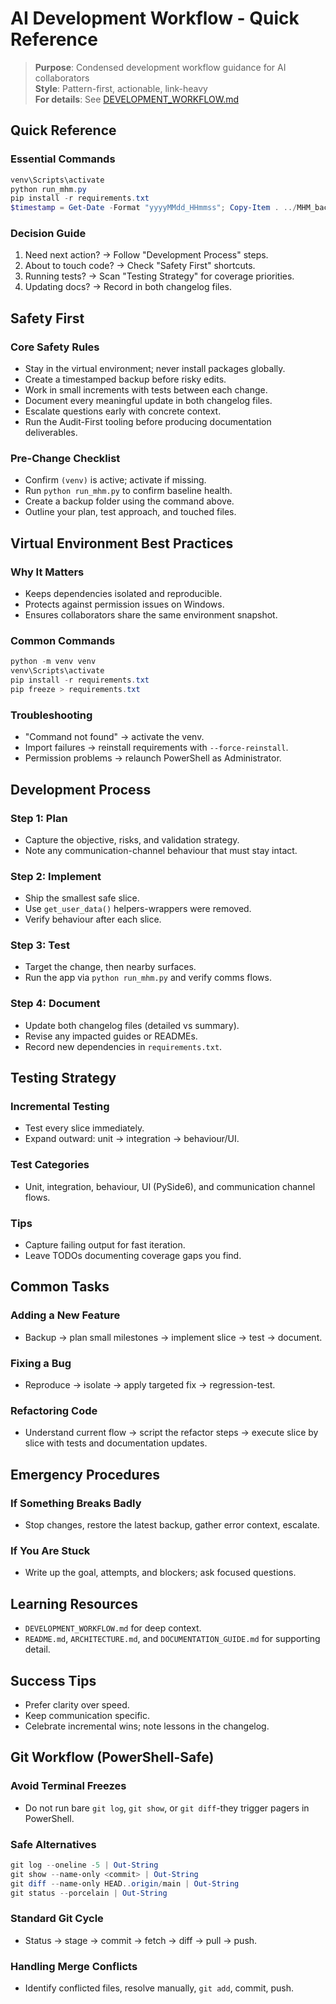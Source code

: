 # AI Development Workflow - Quick Reference

> **Purpose**: Condensed development workflow guidance for AI collaborators  
> **Style**: Pattern-first, actionable, link-heavy  
> **For details**: See [DEVELOPMENT_WORKFLOW.md](../DEVELOPMENT_WORKFLOW.md)

## Quick Reference

### Essential Commands
```powershell
venv\Scripts\activate
python run_mhm.py
pip install -r requirements.txt
$timestamp = Get-Date -Format "yyyyMMdd_HHmmss"; Copy-Item . ../MHM_backup_$timestamp -Recurse
```

### Decision Guide
1. Need next action? -> Follow "Development Process" steps.
2. About to touch code? -> Check "Safety First" shortcuts.
3. Running tests? -> Scan "Testing Strategy" for coverage priorities.
4. Updating docs? -> Record in both changelog files.

## Safety First

### Core Safety Rules
- Stay in the virtual environment; never install packages globally.
- Create a timestamped backup before risky edits.
- Work in small increments with tests between each change.
- Document every meaningful update in both changelog files.
- Escalate questions early with concrete context.
- Run the Audit-First tooling before producing documentation deliverables.

### Pre-Change Checklist
- Confirm `(venv)` is active; activate if missing.
- Run `python run_mhm.py` to confirm baseline health.
- Create a backup folder using the command above.
- Outline your plan, test approach, and touched files.

## Virtual Environment Best Practices

### Why It Matters
- Keeps dependencies isolated and reproducible.
- Protects against permission issues on Windows.
- Ensures collaborators share the same environment snapshot.

### Common Commands
```powershell
python -m venv venv
venv\Scripts\activate
pip install -r requirements.txt
pip freeze > requirements.txt
```

### Troubleshooting
- "Command not found" -> activate the venv.
- Import failures -> reinstall requirements with `--force-reinstall`.
- Permission problems -> relaunch PowerShell as Administrator.

## Development Process

### Step 1: Plan
- Capture the objective, risks, and validation strategy.
- Note any communication-channel behaviour that must stay intact.

### Step 2: Implement
- Ship the smallest safe slice.
- Use `get_user_data()` helpers-wrappers were removed.
- Verify behaviour after each slice.

### Step 3: Test
- Target the change, then nearby surfaces.
- Run the app via `python run_mhm.py` and verify comms flows.

### Step 4: Document
- Update both changelog files (detailed vs summary).
- Revise any impacted guides or READMEs.
- Record new dependencies in `requirements.txt`.

## Testing Strategy

### Incremental Testing
- Test every slice immediately.
- Expand outward: unit -> integration -> behaviour/UI.

### Test Categories
- Unit, integration, behaviour, UI (PySide6), and communication channel flows.

### Tips
- Capture failing output for fast iteration.
- Leave TODOs documenting coverage gaps you find.

## Common Tasks

### Adding a New Feature
- Backup -> plan small milestones -> implement slice -> test -> document.

### Fixing a Bug
- Reproduce -> isolate -> apply targeted fix -> regression-test.

### Refactoring Code
- Understand current flow -> script the refactor steps -> execute slice by slice with tests and documentation updates.

## Emergency Procedures

### If Something Breaks Badly
- Stop changes, restore the latest backup, gather error context, escalate.

### If You Are Stuck
- Write up the goal, attempts, and blockers; ask focused questions.

## Learning Resources
- `DEVELOPMENT_WORKFLOW.md` for deep context.
- `README.md`, `ARCHITECTURE.md`, and `DOCUMENTATION_GUIDE.md` for supporting detail.

## Success Tips
- Prefer clarity over speed.
- Keep communication specific.
- Celebrate incremental wins; note lessons in the changelog.

## Git Workflow (PowerShell-Safe)

### Avoid Terminal Freezes
- Do not run bare `git log`, `git show`, or `git diff`-they trigger pagers in PowerShell.

### Safe Alternatives
```powershell
git log --oneline -5 | Out-String
git show --name-only <commit> | Out-String
git diff --name-only HEAD..origin/main | Out-String
git status --porcelain | Out-String
```

### Standard Git Cycle
- Status -> stage -> commit -> fetch -> diff -> pull -> push.

### Handling Merge Conflicts
- Identify conflicted files, resolve manually, `git add`, commit, push.
